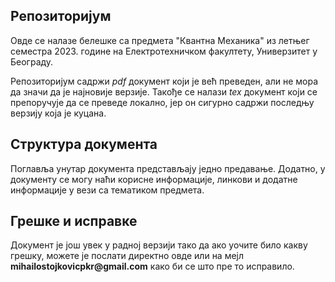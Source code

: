 ## Репозиторијум
Овде се налазе белешке са предмета "Квантна Механика" из летњег семестра 2023. године на Електротехничком факултету, Универзитет у Београду.

Репозиторијум садржи _pdf_ документ који је већ преведен, али не мора да значи да је најновије верзије. Такође се налази _tex_ документ који се препоручује да се преведе локално, јер он сигурно садржи последњу верзију која је куцана.

## Структура документа

Поглавља унутар документа представљају једно предавање. Додатно, у документу се могу наћи корисне информације, линкови и додатне информације у вези са тематиком предмета.

## Грешке и исправке
Документ је још увек у радној верзији тако да ако уочите било какву грешку, можете је послати директно овде или на мејл __mihailostojkovicpkr@gmail.com__ како би се што пре то исправило.
